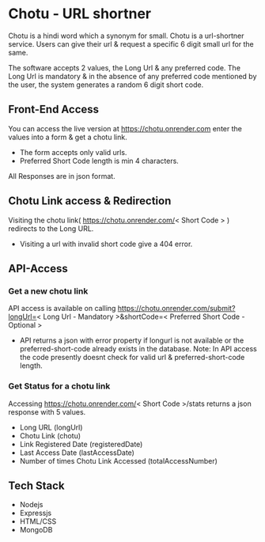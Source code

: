 # Chotu - URL shortner
Chotu is a hindi word which a synonym for small. Chotu is a url-shortner service. Users can give their url & request a specific 6 digit small url for the same.

The software accepts 2 values, the Long Url & any preferred code. The Long Url is mandatory & in the absence of any preferred code mentioned by the user, the system generates a random 6 digit short code.
## Front-End Access
You can access the live version at https://chotu.onrender.com enter the values into a form & get a chotu link.
- The form accepts only valid urls.
- Preferred Short Code length is min 4 characters.

All Responses are in json format.

## Chotu Link access & Redirection
Visiting the chotu link( https://chotu.onrender.com/< Short Code > ) redirects to the Long URL.
- Visiting a url with invalid short code give a 404 error.

## API-Access

### Get a new chotu link
API access is available on calling https://chotu.onrender.com/submit?longUrl=< Long Url - Mandatory >&shortCode=< Preferred Short Code - Optional >
-  API returns a json with error property if longurl is not available or the preferred-short-code already exists in the database.
Note: In API access the code presently doesnt check for valid url & preferred-short-code length.

### Get Status for a chotu link
Accessing https://chotu.onrender.com/< Short Code >/stats returns a json response with 5 values.
- Long URL (longUrl)
- Chotu Link (chotu)
- Link Registered Date (registeredDate)
- Last Access Date (lastAccessDate)
- Number of times Chotu Link Accessed (totalAccessNumber)

## Tech Stack
- Nodejs
- Expressjs
- HTML/CSS
- MongoDB

